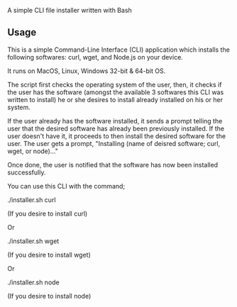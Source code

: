 A simple CLI file installer written with Bash

## Usage
This is a simple Command-Line Interface (CLI) application which installs the following softwares: 
curl, wget, and Node.js on your device.

It runs on MacOS, Linux, Windows 32-bit & 64-bit OS.

The script first checks the operating system of the user, then, it checks if the user has the software (amongst the available 3 softwares this CLI was written to install) he or she desires to install already installed on his or her system.

If the user already has the software installed, it sends a prompt telling the user that the desired software has already been previously installed.
If the user doesn't have it, it proceeds to then install the desired software for the user. The user gets a prompt, "Installing (name of deisred software; curl, wget, or node)..."

Once done, the user is notified that the software has now been installed successfully.

You can use this CLI with the command;

./installer.sh curl 

(If you desire to install curl)

Or

./installer.sh wget

(If you desire to install wget)

Or

./installer.sh node

(If you desire to install node)
